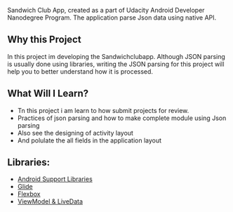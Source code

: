 Sandwich Club App, created as a part of Udacity Android Developer Nanodegree Program. The application parse Json data using native API.

## Why this Project
In this project im developing the Sandwichclubapp. Although JSON parsing is usually done using libraries, writing the JSON parsing for this project will help you to better understand how it is processed.

## What Will I Learn?

* Tn this project i am learn to how submit projects for review.
* Practices of json parsing and how to make complete module using Json parsing
* Also see the designing of activity layout
* And polulate the all fields in the application layout

## Libraries:

* [Android Support Libraries](https://developer.android.com/topic/libraries/support-library/revisions)
* [Glide](https://github.com/bumptech/glide)
* [Flexbox](https://github.com/google/flexbox-layout)
* [ViewModel & LiveData](https://developer.android.com/topic/libraries/architecture/adding-components)


